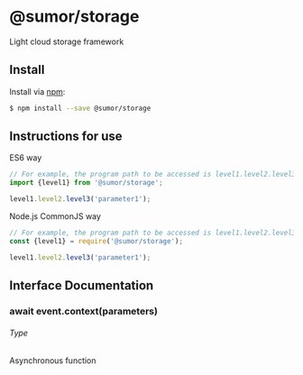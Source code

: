 # @sumor/storage
Light cloud storage framework

## Install

Install via [npm](https://www.npmjs.com/):
```sh
$ npm install --save @sumor/storage
```

## Instructions for use

ES6 way
```js
// For example, the program path to be accessed is level1.level2.level3
import {level1} from '@sumor/storage';

level1.level2.level3('parameter1');
```
Node.js CommonJS way
```js
// For example, the program path to be accessed is level1.level2.level3
const {level1} = require('@sumor/storage');

level1.level2.level3('parameter1');
```

## Interface Documentation

### await event.context(parameters)
###### Type
Asynchronous function
